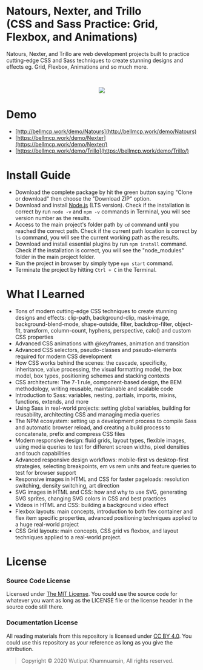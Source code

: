 # Natours, Nexter, and Trillo <br> (CSS and Sass Practice: Grid, Flexbox, and Animations) 

Natours, Nexter, and Trillo are web development projects built to practice cutting-edge CSS and Sass techniques to create stunning designs and effects eg. Grid, Flexbox, Animations and so much more.

<br>
<p align="center">
  <img src="https://bellmcp.work/img/Web_advancedcss.jpg" />
</p>

# Demo

* [http://bellmcp.work/demo/Natours](http://bellmcp.work/demo/Natours)
* [https://bellmcp.work/demo/Nexter](https://bellmcp.work/demo/Nexter/)
* [https://bellmcp.work/demo/Trillo](https://bellmcp.work/demo/Trillo/)

# Install Guide

* Download the complete package by hit the green button saying "Clone or download" then choose the "Download ZIP" option.
* Download and install [Node.js](https://nodejs.org/en/) (LTS version). Check if the installation is correct by run `node -v` and `npm -v` commands in Terminal, you will see version number as the results.
* Access to the main project's folder path by `cd` command until you reached the correct path. Check if the current path location is correct by `ls` command, you will see the current working path as the results.
* Download and install essential plugins by run `npm install` command. Check if the installation is correct, you will see the "node_modules" folder in the main project folder. 
* Run the project in browser by simply type `npm start` command.
* Terminate the project by hitting `Ctrl + C` in the Terminal.

# What I Learned

* Tons of modern cutting-edge CSS techniques to create stunning designs and effects: clip-path, background-clip, mask-image, background-blend-mode, shape-outside, filter, backdrop-filter, object-fit, transform, column-count, hyphens, perspective, calc() and custom CSS properties
* Advanced CSS animations with @keyframes, animation and transition
* Advanced CSS selectors, pseudo-classes and pseudo-elements required for modern CSS development
* How CSS works behind the scenes: the cascade, specificity, inheritance, value processing, the visual formatting model, the box model, box types, positioning schemes and stacking contexts
* CSS architecture: The 7-1 rule, component-based design, the BEM methodology, writing reusable, maintainable and scalable code
* Introduction to Sass: variables, nesting, partials, imports, mixins, functions, extends, and more
* Using Sass in real-world projects: setting global variables, building for reusability, architecting CSS and managing media queries
* The NPM ecosystem: setting up a development process to compile Sass and automatic browser reload, and creating a build process to concatenate, prefix and compress CSS files
* Modern responsive design: fluid grids, layout types, flexible images, using media queries to test for different screen widths, pixel densities and touch capabilities
* Advanced responsive design workflows: mobile-first vs desktop-first strategies, selecting breakpoints, em vs rem units and feature queries to test for browser support
* Responsive images in HTML and CSS for faster pageloads: resolution switching, density switching, art direction
* SVG images in HTML and CSS: how and why to use SVG, generating SVG sprites, changing SVG colors in CSS and best practices
* Videos in HTML and CSS: building a background video effect
* Flexbox layouts: main concepts, introduction to both flex container and flex item specific properties, advanced positioning techniques applied to a huge real-world project
* CSS Grid layouts: main concepts, CSS grid vs flexbox, and layout techniques applied to a real-world project.

# License

### Source Code License

Licensed under [The MIT License](https://github.com/bellmcp/Natours-Nexter-Trillo/blob/master/LICENSE). You could use the source code for whatever you want as long as the LICENSE file or the license header in the source code still there.

### Documentation License

All reading materials from this repository is licensed under [CC BY 4.0](https://creativecommons.org/licenses/by/4.0/). You could use this repository as your reference as long as you give the attribution.

> Copyright © 2020 Wutipat Khamnuansin, All rights reserved.
